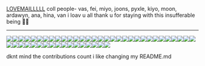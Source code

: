 [LOVEMAILLLLL](https://rentry.co/silentserenade)
coll people- vas, fei, miyo, joons, pyxle, kiyo, moon, ardawyn, ana, hina, van
i loav u all thank u for staying with this insufferable being 💞💞

***

[![](https://cdn.discordapp.com/attachments/886288865156005918/1183776688467877929/New_Project_24_4252622.gif?ex=658990f4&is=65771bf4&hm=48e459115b7a16a9085c700ae3b41fc47f7e7ead32f8eb96eb15defe440e19b4&)](https://rentry.co/sillyhorsiegame)[![](https://cdn.discordapp.com/attachments/886288865156005918/1183776688467877929/New_Project_24_4252622.gif?ex=658990f4&is=65771bf4&hm=48e459115b7a16a9085c700ae3b41fc47f7e7ead32f8eb96eb15defe440e19b4&)](https://rentry.co/sillyhorsiegame)[![](https://cdn.discordapp.com/attachments/886288865156005918/1183776688467877929/New_Project_24_4252622.gif?ex=658990f4&is=65771bf4&hm=48e459115b7a16a9085c700ae3b41fc47f7e7ead32f8eb96eb15defe440e19b4&)](https://rentry.co/sillyhorsiegame)[![](https://cdn.discordapp.com/attachments/886288865156005918/1183776688467877929/New_Project_24_4252622.gif?ex=658990f4&is=65771bf4&hm=48e459115b7a16a9085c700ae3b41fc47f7e7ead32f8eb96eb15defe440e19b4&)](https://rentry.co/sillyhorsiegame)[![](https://cdn.discordapp.com/attachments/886288865156005918/1183776688467877929/New_Project_24_4252622.gif?ex=658990f4&is=65771bf4&hm=48e459115b7a16a9085c700ae3b41fc47f7e7ead32f8eb96eb15defe440e19b4&)](https://rentry.co/sillyhorsiegame)[![](https://cdn.discordapp.com/attachments/886288865156005918/1183776688467877929/New_Project_24_4252622.gif?ex=658990f4&is=65771bf4&hm=48e459115b7a16a9085c700ae3b41fc47f7e7ead32f8eb96eb15defe440e19b4&)](https://rentry.co/sillyhorsiegame)[![](https://cdn.discordapp.com/attachments/886288865156005918/1183776688467877929/New_Project_24_4252622.gif?ex=658990f4&is=65771bf4&hm=48e459115b7a16a9085c700ae3b41fc47f7e7ead32f8eb96eb15defe440e19b4&)](https://rentry.co/sillyhorsiegame)[![](https://cdn.discordapp.com/attachments/886288865156005918/1183776688467877929/New_Project_24_4252622.gif?ex=658990f4&is=65771bf4&hm=48e459115b7a16a9085c700ae3b41fc47f7e7ead32f8eb96eb15defe440e19b4&)](https://rentry.co/sillyhorsiegame)[![](https://cdn.discordapp.com/attachments/886288865156005918/1183776688467877929/New_Project_24_4252622.gif?ex=658990f4&is=65771bf4&hm=48e459115b7a16a9085c700ae3b41fc47f7e7ead32f8eb96eb15defe440e19b4&)](https://rentry.co/sillyhorsiegame)[![](https://cdn.discordapp.com/attachments/886288865156005918/1183776688467877929/New_Project_24_4252622.gif?ex=658990f4&is=65771bf4&hm=48e459115b7a16a9085c700ae3b41fc47f7e7ead32f8eb96eb15defe440e19b4&)](https://rentry.co/sillyhorsiegame)[![](https://cdn.discordapp.com/attachments/886288865156005918/1183776688467877929/New_Project_24_4252622.gif?ex=658990f4&is=65771bf4&hm=48e459115b7a16a9085c700ae3b41fc47f7e7ead32f8eb96eb15defe440e19b4&)](https://rentry.co/sillyhorsiegame)[![](https://cdn.discordapp.com/attachments/886288865156005918/1183776688467877929/New_Project_24_4252622.gif?ex=658990f4&is=65771bf4&hm=48e459115b7a16a9085c700ae3b41fc47f7e7ead32f8eb96eb15defe440e19b4&)](https://rentry.co/sillyhorsiegame)[![](https://cdn.discordapp.com/attachments/886288865156005918/1183776688467877929/New_Project_24_4252622.gif?ex=658990f4&is=65771bf4&hm=48e459115b7a16a9085c700ae3b41fc47f7e7ead32f8eb96eb15defe440e19b4&)](https://rentry.co/sillyhorsiegame)[![](https://cdn.discordapp.com/attachments/886288865156005918/1183776688467877929/New_Project_24_4252622.gif?ex=658990f4&is=65771bf4&hm=48e459115b7a16a9085c700ae3b41fc47f7e7ead32f8eb96eb15defe440e19b4&)](https://rentry.co/sillyhorsiegame)[![](https://cdn.discordapp.com/attachments/886288865156005918/1183776688467877929/New_Project_24_4252622.gif?ex=658990f4&is=65771bf4&hm=48e459115b7a16a9085c700ae3b41fc47f7e7ead32f8eb96eb15defe440e19b4&)](https://rentry.co/sillyhorsiegame)[![](https://cdn.discordapp.com/attachments/886288865156005918/1183776688467877929/New_Project_24_4252622.gif?ex=658990f4&is=65771bf4&hm=48e459115b7a16a9085c700ae3b41fc47f7e7ead32f8eb96eb15defe440e19b4&)](https://rentry.co/sillyhorsiegame)[![](https://cdn.discordapp.com/attachments/886288865156005918/1183776688467877929/New_Project_24_4252622.gif?ex=658990f4&is=65771bf4&hm=48e459115b7a16a9085c700ae3b41fc47f7e7ead32f8eb96eb15defe440e19b4&)](https://rentry.co/sillyhorsiegame)[![](https://cdn.discordapp.com/attachments/886288865156005918/1183776688467877929/New_Project_24_4252622.gif?ex=658990f4&is=65771bf4&hm=48e459115b7a16a9085c700ae3b41fc47f7e7ead32f8eb96eb15defe440e19b4&)](https://rentry.co/sillyhorsiegame)[![](https://cdn.discordapp.com/attachments/886288865156005918/1183776688467877929/New_Project_24_4252622.gif?ex=658990f4&is=65771bf4&hm=48e459115b7a16a9085c700ae3b41fc47f7e7ead32f8eb96eb15defe440e19b4&)](https://rentry.co/sillyhorsiegame)[![](https://cdn.discordapp.com/attachments/886288865156005918/1183776688467877929/New_Project_24_4252622.gif?ex=658990f4&is=65771bf4&hm=48e459115b7a16a9085c700ae3b41fc47f7e7ead32f8eb96eb15defe440e19b4&)](https://rentry.co/sillyhorsiegame)[![](https://cdn.discordapp.com/attachments/886288865156005918/1183776688467877929/New_Project_24_4252622.gif?ex=658990f4&is=65771bf4&hm=48e459115b7a16a9085c700ae3b41fc47f7e7ead32f8eb96eb15defe440e19b4&)](https://rentry.co/sillyhorsiegame)[![](https://cdn.discordapp.com/attachments/886288865156005918/1183776688467877929/New_Project_24_4252622.gif?ex=658990f4&is=65771bf4&hm=48e459115b7a16a9085c700ae3b41fc47f7e7ead32f8eb96eb15defe440e19b4&)](https://rentry.co/sillyhorsiegame)[![](https://cdn.discordapp.com/attachments/886288865156005918/1183776688467877929/New_Project_24_4252622.gif?ex=658990f4&is=65771bf4&hm=48e459115b7a16a9085c700ae3b41fc47f7e7ead32f8eb96eb15defe440e19b4&)](https://rentry.co/sillyhorsiegame)[![](https://cdn.discordapp.com/attachments/886288865156005918/1183776688467877929/New_Project_24_4252622.gif?ex=658990f4&is=65771bf4&hm=48e459115b7a16a9085c700ae3b41fc47f7e7ead32f8eb96eb15defe440e19b4&)](https://rentry.co/sillyhorsiegame)[![](https://cdn.discordapp.com/attachments/886288865156005918/1183776688467877929/New_Project_24_4252622.gif?ex=658990f4&is=65771bf4&hm=48e459115b7a16a9085c700ae3b41fc47f7e7ead32f8eb96eb15defe440e19b4&)](https://rentry.co/sillyhorsiegame)[![](https://cdn.discordapp.com/attachments/886288865156005918/1183776688467877929/New_Project_24_4252622.gif?ex=658990f4&is=65771bf4&hm=48e459115b7a16a9085c700ae3b41fc47f7e7ead32f8eb96eb15defe440e19b4&)](https://rentry.co/sillyhorsiegame)[![](https://cdn.discordapp.com/attachments/886288865156005918/1183776688467877929/New_Project_24_4252622.gif?ex=658990f4&is=65771bf4&hm=48e459115b7a16a9085c700ae3b41fc47f7e7ead32f8eb96eb15defe440e19b4&)](https://rentry.co/sillyhorsiegame)[![](https://cdn.discordapp.com/attachments/886288865156005918/1183776688467877929/New_Project_24_4252622.gif?ex=658990f4&is=65771bf4&hm=48e459115b7a16a9085c700ae3b41fc47f7e7ead32f8eb96eb15defe440e19b4&)](https://rentry.co/sillyhorsiegame)[![](https://cdn.discordapp.com/attachments/886288865156005918/1183776688467877929/New_Project_24_4252622.gif?ex=658990f4&is=65771bf4&hm=48e459115b7a16a9085c700ae3b41fc47f7e7ead32f8eb96eb15defe440e19b4&)](https://rentry.co/sillyhorsiegame)[![](https://cdn.discordapp.com/attachments/886288865156005918/1183776688467877929/New_Project_24_4252622.gif?ex=658990f4&is=65771bf4&hm=48e459115b7a16a9085c700ae3b41fc47f7e7ead32f8eb96eb15defe440e19b4&)](https://rentry.co/sillyhorsiegame)[![](https://cdn.discordapp.com/attachments/886288865156005918/1183776688467877929/New_Project_24_4252622.gif?ex=658990f4&is=65771bf4&hm=48e459115b7a16a9085c700ae3b41fc47f7e7ead32f8eb96eb15defe440e19b4&)](https://rentry.co/sillyhorsiegame)[![](https://cdn.discordapp.com/attachments/886288865156005918/1183776688467877929/New_Project_24_4252622.gif?ex=658990f4&is=65771bf4&hm=48e459115b7a16a9085c700ae3b41fc47f7e7ead32f8eb96eb15defe440e19b4&)](https://rentry.co/sillyhorsiegame)[![](https://cdn.discordapp.com/attachments/886288865156005918/1183776688467877929/New_Project_24_4252622.gif?ex=658990f4&is=65771bf4&hm=48e459115b7a16a9085c700ae3b41fc47f7e7ead32f8eb96eb15defe440e19b4&)](https://rentry.co/sillyhorsiegame)[![](https://cdn.discordapp.com/attachments/886288865156005918/1183776688467877929/New_Project_24_4252622.gif?ex=658990f4&is=65771bf4&hm=48e459115b7a16a9085c700ae3b41fc47f7e7ead32f8eb96eb15defe440e19b4&)](https://rentry.co/sillyhorsiegame)[![](https://cdn.discordapp.com/attachments/886288865156005918/1183776688467877929/New_Project_24_4252622.gif?ex=658990f4&is=65771bf4&hm=48e459115b7a16a9085c700ae3b41fc47f7e7ead32f8eb96eb15defe440e19b4&)](https://rentry.co/sillyhorsiegame)[![](https://cdn.discordapp.com/attachments/886288865156005918/1183776688467877929/New_Project_24_4252622.gif?ex=658990f4&is=65771bf4&hm=48e459115b7a16a9085c700ae3b41fc47f7e7ead32f8eb96eb15defe440e19b4&)](https://rentry.co/sillyhorsiegame)[![](https://cdn.discordapp.com/attachments/886288865156005918/1183776688467877929/New_Project_24_4252622.gif?ex=658990f4&is=65771bf4&hm=48e459115b7a16a9085c700ae3b41fc47f7e7ead32f8eb96eb15defe440e19b4&)](https://rentry.co/sillyhorsiegame)[![](https://cdn.discordapp.com/attachments/886288865156005918/1183776688467877929/New_Project_24_4252622.gif?ex=658990f4&is=65771bf4&hm=48e459115b7a16a9085c700ae3b41fc47f7e7ead32f8eb96eb15defe440e19b4&)](https://rentry.co/sillyhorsiegame)[![](https://cdn.discordapp.com/attachments/886288865156005918/1183776688467877929/New_Project_24_4252622.gif?ex=658990f4&is=65771bf4&hm=48e459115b7a16a9085c700ae3b41fc47f7e7ead32f8eb96eb15defe440e19b4&)](https://rentry.co/sillyhorsiegame)[![](https://cdn.discordapp.com/attachments/886288865156005918/1183776688467877929/New_Project_24_4252622.gif?ex=658990f4&is=65771bf4&hm=48e459115b7a16a9085c700ae3b41fc47f7e7ead32f8eb96eb15defe440e19b4&)](https://rentry.co/sillyhorsiegame)[![](https://cdn.discordapp.com/attachments/886288865156005918/1183776688467877929/New_Project_24_4252622.gif?ex=658990f4&is=65771bf4&hm=48e459115b7a16a9085c700ae3b41fc47f7e7ead32f8eb96eb15defe440e19b4&)](https://rentry.co/sillyhorsiegame)[![](https://cdn.discordapp.com/attachments/886288865156005918/1183776688467877929/New_Project_24_4252622.gif?ex=658990f4&is=65771bf4&hm=48e459115b7a16a9085c700ae3b41fc47f7e7ead32f8eb96eb15defe440e19b4&)](https://rentry.co/sillyhorsiegame)[![](https://cdn.discordapp.com/attachments/886288865156005918/1183776688467877929/New_Project_24_4252622.gif?ex=658990f4&is=65771bf4&hm=48e459115b7a16a9085c700ae3b41fc47f7e7ead32f8eb96eb15defe440e19b4&)](https://rentry.co/sillyhorsiegame)[![](https://cdn.discordapp.com/attachments/886288865156005918/1183776688467877929/New_Project_24_4252622.gif?ex=658990f4&is=65771bf4&hm=48e459115b7a16a9085c700ae3b41fc47f7e7ead32f8eb96eb15defe440e19b4&)](https://rentry.co/sillyhorsiegame)[![](https://cdn.discordapp.com/attachments/886288865156005918/1183776688467877929/New_Project_24_4252622.gif?ex=658990f4&is=65771bf4&hm=48e459115b7a16a9085c700ae3b41fc47f7e7ead32f8eb96eb15defe440e19b4&)](https://rentry.co/sillyhorsiegame)[![](https://cdn.discordapp.com/attachments/886288865156005918/1183776688467877929/New_Project_24_4252622.gif?ex=658990f4&is=65771bf4&hm=48e459115b7a16a9085c700ae3b41fc47f7e7ead32f8eb96eb15defe440e19b4&)](https://rentry.co/sillyhorsiegame)[![](https://cdn.discordapp.com/attachments/886288865156005918/1183776688467877929/New_Project_24_4252622.gif?ex=658990f4&is=65771bf4&hm=48e459115b7a16a9085c700ae3b41fc47f7e7ead32f8eb96eb15defe440e19b4&)](https://rentry.co/sillyhorsiegame)[![](https://cdn.discordapp.com/attachments/886288865156005918/1183776688467877929/New_Project_24_4252622.gif?ex=658990f4&is=65771bf4&hm=48e459115b7a16a9085c700ae3b41fc47f7e7ead32f8eb96eb15defe440e19b4&)](https://rentry.co/sillyhorsiegame)

dknt mind the contributions count i like changing my README.md
